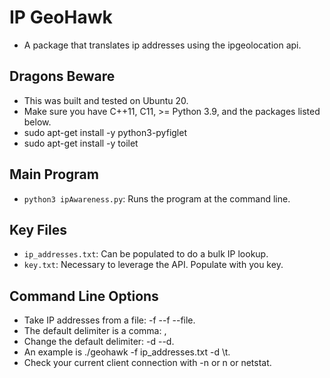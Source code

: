 # IP GeoHawk

* A package that translates ip addresses using the ipgeolocation api. 

## Dragons Beware

* This was built and tested on Ubuntu 20. 
* Make sure you have C++11, C11, >= Python 3.9, and the packages listed below.
* sudo apt-get install -y python3-pyfiglet
* sudo apt-get install -y toilet

## Main Program

* `python3 ipAwareness.py`: Runs the program at the command line.

## Key Files

* `ip_addresses.txt`: Can be populated to do a bulk IP lookup.
* `key.txt`: Necessary to leverage the API. Populate with you key.

## Command Line Options

* Take IP addresses from a file: -f --f --file. 
* The default delimiter is a comma: ,
* Change the default delimiter: -d --d.
* An example is ./geohawk -f ip_addresses.txt -d \t. 
* Check your current client connection with -n or n or netstat.
